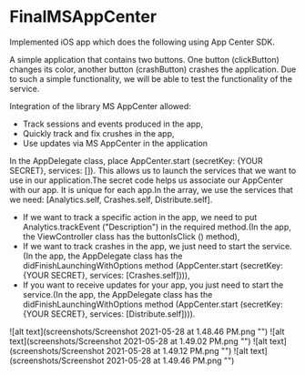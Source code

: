# FinalMSAppCenter
Implemented iOS app which does the following using App Center SDK.

A simple application that contains two buttons. One button (clickButton) changes its color, another button (crashButton) crashes the application. Due to such a simple functionality, we will be able to test the functionality of the service.

Integration of the library MS AppCenter allowed:
- Track sessions and events produced in the app,
- Quickly track and fix crushes in the app,
- Use updates via MS AppCenter in the application

In the AppDelegate class, place AppCenter.start (secretKey: {YOUR SECRET}, services: []). This allows us to launch the services that we want to use in our application.The secret code helps us associate our AppCenter with our app. It is unique for each app.In the array, we use the services that we need: [Analytics.self, Crashes.self, Distribute.self].
- If we want to track a specific action in the app, we need to put Analytics.trackEvent ("Description") in the required method.(In the app, the ViewController class has the buttonIsClick () method),
- If we want to track crashes in the app, we just need to start the service.(In the app, the AppDelegate class has the didFinishLaunchingWithOptions method (AppCenter.start (secretKey: {YOUR SECRET}, services: [Crashes.self]))),
- If you want to receive updates for your app, you just need to start the service.(In the app, the AppDelegate class has the didFinishLaunchingWithOptions method (AppCenter.start (secretKey: {YOUR SECRET}, services: [Distribute.self]))).


![alt text](screenshots/Screenshot 2021-05-28 at 1.48.46 PM.png "")
![alt text](screenshots/Screenshot 2021-05-28 at 1.49.02 PM.png "")
![alt text](screenshots/Screenshot 2021-05-28 at 1.49.12 PM.png "")
![alt text](screenshots/Screenshot 2021-05-28 at 1.49.46 PM.png "")

